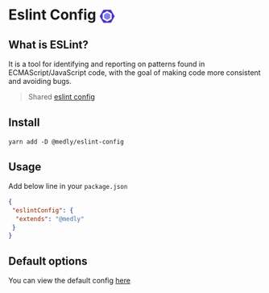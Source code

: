 # Eslint Config <img style="vertical-align: middle" height="30" src="https://raw.githubusercontent.com/github/explore/80688e429a7d4ef2fca1e82350fe8e3517d3494d/topics/eslint/eslint.png">

## What is ESLint?

It is a tool for identifying and reporting on patterns found in ECMAScript/JavaScript code, with the goal of making code more consistent and avoiding bugs.

> Shared [eslint config](https://eslint.org/docs/user-guide/getting-started)

## Install

```shell
yarn add -D @medly/eslint-config
```

## Usage

Add below line in your `package.json`

```json
{
 "eslintConfig": {
  "extends": "@medly"
 }
}
```

## Default options

You can view the default config [here](index.json)